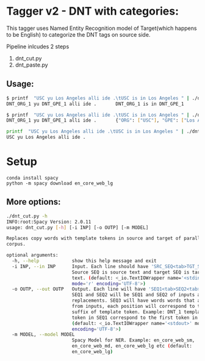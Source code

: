 # Tagger v2 - DNT with categories:

This tagger uses Named Entity Recognition model of Target(which happens to be English) to categorize the DNT tags on source side.

Pipeline inlcudes 2 steps

1. dnt_cut.py
2. dnt_paste.py

## Usage: 
```bash
$ printf  "USC yu Los Angeles alli ide .\tUSC is in Los Angeles " | ./dnt_cut.py   
DNT_ORG_1 yu DNT_GPE_1 alli ide .       DNT_ORG_1 is in DNT_GPE_1       {"ORG": ["USC"], "GPE": ["Los Angeles"]}

$ printf  "USC yu Los Angeles alli ide .\tUSC is in Los Angeles " | ./dnt_cut.py | cut -f1,3 
DNT_ORG_1 yu DNT_GPE_1 alli ide .       {"ORG": ["USC"], "GPE": ["Los Angeles"]} 

printf  "USC yu Los Angeles alli ide .\tUSC is in Los Angeles " | ./dnt_cut.py | cut -f1,3 | ./dnt_paste.py 
USC yu Los Angeles alli ide .
```


# Setup 

    conda install spacy
    python -m spacy download en_core_web_lg
    
## More options:
```bash
./dnt_cut.py -h
INFO:root:Spacy Version: 2.0.11
usage: dnt_cut.py [-h] [-i INP] [-o OUTP] [-m MODEL]

Replaces copy words with template tokens in source and target of parallel
corpus.

optional arguments:
  -h, --help            show this help message and exit
  -i INP, --in INP      Input. Each line should have 'SRC_SEQ<tab>TGT_SEQ'.
                        Source SEQ is source text and target SEQ is target
                        text. (default: <_io.TextIOWrapper name='<stdin>'
                        mode='r' encoding='UTF-8'>)
  -o OUTP, --out OUTP   Output. Each line will have 'SEQ1<tab>SEQ2<tab>SEQ3'.
                        SEQ1 and SEQ2 will be SEQ1 and SEQ2 of inputs after
                        replacements. SEQ3 will have words words that are cut
                        from inputs, each position will correspond to the
                        suffix of template token. Example: DNT_1 template
                        token in SEQ1 correspond to the first token in SEQ2
                        (default: <_io.TextIOWrapper name='<stdout>' mode='w'
                        encoding='UTF-8'>)
  -m MODEL, --model MODEL
                        Spacy Model for NER. Example: en_core_web_sm,
                        en_core_web_md, en_core_web_lg etc (default:
                        en_core_web_lg)
```



